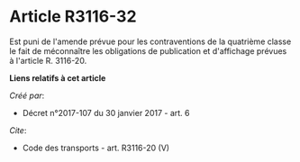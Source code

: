 # Article R3116-32

Est puni de l'amende prévue pour les contraventions de la quatrième classe le fait de méconnaître les obligations de
publication et d'affichage prévues à l'article R. 3116-20.

**Liens relatifs à cet article**

_Créé par_:

  - Décret n°2017-107 du 30 janvier 2017 - art. 6

_Cite_:

  - Code des transports - art. R3116-20 (V)
